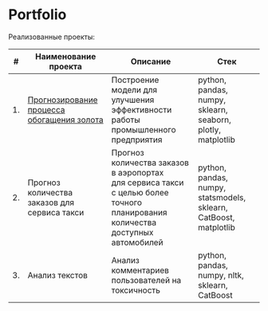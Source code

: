 # Portfolio
<p dir="auto">Реализованные проекты:</p>
<table>
<thead>
<tr>
<th>#</th>
<th>Наименование проекта</th>
<th>Описание</th>
<th>Стек</th>
</tr>
</thead>
<tbody>
<tr>
<td>1.</td>
<td><a href="https://github.com/Rasczack/Portfolio/tree/main/project_gold">Прогнозирование процесса обогащения золота</a></td>
<td>Построение модели для улучшения эффективности работы промышленного предприятия</td>
<td>python, pandas, numpy, sklearn, seaborn, plotly, matplotlib</td>
</tr>
<tr>
<td>2.</td>
<td>Прогноз количества заказов для сервиса такси</td>
<td>Прогноз количества заказов в аэропортах <br>для сервиса такси с целью более точного планирования количества доступных <br>автомобилей</td>
<td>python, pandas, numpy, statsmodels, sklearn, CatBoost, matplotlib</td>
</tr>
<tr>
<td>3.</td>
<td>Анализ текстов</td>
<td>Анализ комментариев пользователей на токсичность</td>
<td>python, pandas, numpy, nltk, sklearn, CatBoost</td>
</tr>
</tbody>
</table>

